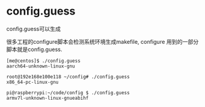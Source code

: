 config.guess
================
config.guess可以生成

很多工程的configure脚本会检测系统环境生成makefile, configure 用到的一部分脚本就是config.guess.

```
[me@centos]$ ./config.guess
aarch64-unknown-linux-gnu

root@192e168e100e118 ~/config# ./config.guess
x86_64-pc-linux-gnu

pi@raspberrypi:~/code/config $ ./config.guess
armv7l-unknown-linux-gnueabihf
```